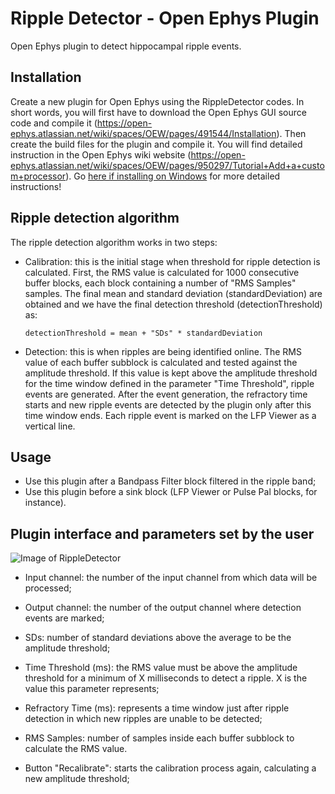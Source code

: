 # Ripple Detector - Open Ephys Plugin
Open Ephys plugin to detect hippocampal ripple events.

## Installation
Create a new plugin for Open Ephys using the RippleDetector codes. In short words, you will first have to download the Open Ephys GUI source code and compile it (https://open-ephys.atlassian.net/wiki/spaces/OEW/pages/491544/Installation). Then create the build files for the plugin and compile it. You will find detailed instruction in the Open Ephys wiki website (https://open-ephys.atlassian.net/wiki/spaces/OEW/pages/950297/Tutorial+Add+a+custom+processor).  Go [here if installing on Windows](https://github.com/diba-lab/RippleDetector/tree/master/Windows) for more detailed instructions! 

## Ripple detection algorithm
The ripple detection algorithm works in two steps:
- Calibration: this is the initial stage when threshold for ripple detection is calculated. First, the RMS value is calculated for 1000 consecutive buffer blocks, each block containing a number of "RMS Samples" samples. The final mean and standard deviation (standardDeviation) are obtained and we have the final detection threshold (detectionThreshold) as:

      detectionThreshold = mean + "SDs" * standardDeviation


- Detection: this is when ripples are being identified online. The RMS value of each buffer subblock is calculated and tested against the amplitude threshold. If this value is kept above the amplitude threshold for the time window defined in the parameter "Time Threshold", ripple events are generated. After the event generation, the refractory time starts and new ripple events are detected by the plugin only after this time window ends. Each ripple event is marked on the LFP Viewer as a vertical line.

## Usage
- Use this plugin after a Bandpass Filter block filtered in the ripple band;
- Use this plugin before a sink block (LFP Viewer or Pulse Pal blocks, for instance).

## Plugin interface and parameters set by the user

![Image of RippleDetector](rippleDetector.png)

- Input channel: the number of the input channel from which data will be processed;
- Output channel: the number of the output channel where detection events are marked;
- SDs: number of standard deviations above the average to be the amplitude threshold;
- Time Threshold (ms): the RMS value must be above the amplitude threshold for a minimum of X milliseconds to detect a ripple. X is the value this parameter represents; 
- Refractory Time (ms): represents a time window just after ripple detection in which new ripples are unable to be detected;
- RMS Samples: number of samples inside each buffer subblock to calculate the RMS value.

- Button "Recalibrate": starts the calibration process again, calculating a new amplitude threshold;



